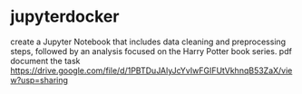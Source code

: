 # jupyterdocker
create a Jupyter Notebook that includes data cleaning and preprocessing steps, followed by an analysis focused on the Harry Potter book series.
pdf document the task
https://drive.google.com/file/d/1PBTDuJAlyJcYvIwFGIFUtVkhnqB53ZaX/view?usp=sharing
